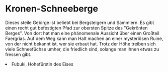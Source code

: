 # Kronen-Schneeberge

Dieses steile Gebirge ist beliebt bei Bergsteigern und Sammlern. Es gibt einen recht gut befestigten Pfad zur obersten
Spitze des "Gekrönten Berges". Von dort hat man eine phänomenale Aussicht über einen Großteil Faergrias.
Auf dem Weg kann man Halt machen an einer mysteriösen Ruine, von der nicht bekannt ist, wer sie erbaut hat.
Trotz der Höhe treiben sich viele Schneefüchse umher, die friedlich sind, solange man ihnen etwas zu fressen gibt.

<procedure title="Charaktere von diesem Ort">
<list columns="3">
<li>Fubuki, Hohefürstin des Eises</li>
</list>
</procedure>